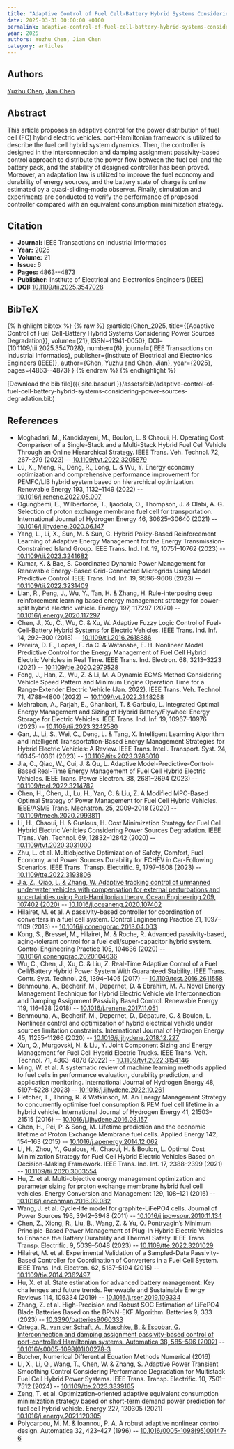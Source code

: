 ```yaml
---
title: "Adaptive Control of Fuel Cell-Battery Hybrid Systems Considering Power Sources Degradation"
date: 2025-03-31 00:00:00 +0100
permalink: adaptive-control-of-fuel-cell-battery-hybrid-systems-considering-power-sources-degradation
year: 2025
authors: Yuzhu Chen, Jian Chen
category: articles
---
```

 
## Authors
[Yuzhu Chen](authors/yuzhu-chen), [Jian Chen](authors/jian-chen)
 
## Abstract
This article proposes an adaptive control for the power distribution of fuel cell (FC) hybrid electric vehicles. port-Hamiltonian framework is utilized to describe the fuel cell hybrid system dynamics. Then, the controller is designed in the interconnection and damping assignment passivity-based control approach to distribute the power flow between the fuel cell and the battery pack, and the stability of designed controller has been proved. Moreover, an adaptation law is utilized to improve the fuel economy and durability of energy sources, and the battery state of charge is online estimated by a quasi-sliding-mode observer. Finally, simulation and experiments are conducted to verify the performance of proposed controller compared with an equivalent consumption minimization strategy.
 
## Citation
- **Journal:** IEEE Transactions on Industrial Informatics
- **Year:** 2025
- **Volume:** 21
- **Issue:** 6
- **Pages:** 4863--4873
- **Publisher:** Institute of Electrical and Electronics Engineers (IEEE)
- **DOI:** [10.1109/tii.2025.3547028](https://doi.org/10.1109/tii.2025.3547028)
 
## BibTeX
{% highlight bibtex %}
{% raw %}
@article{Chen_2025,
  title={{Adaptive Control of Fuel Cell-Battery Hybrid Systems Considering Power Sources Degradation}},
  volume={21},
  ISSN={1941-0050},
  DOI={10.1109/tii.2025.3547028},
  number={6},
  journal={IEEE Transactions on Industrial Informatics},
  publisher={Institute of Electrical and Electronics Engineers (IEEE)},
  author={Chen, Yuzhu and Chen, Jian},
  year={2025},
  pages={4863--4873}
}
{% endraw %}
{% endhighlight %}
 
[Download the bib file]({{ site.baseurl }}/assets/bib/adaptive-control-of-fuel-cell-battery-hybrid-systems-considering-power-sources-degradation.bib)
 
## References
- Moghadari, M., Kandidayeni, M., Boulon, L. & Chaoui, H. Operating Cost Comparison of a Single-Stack and a Multi-Stack Hybrid Fuel Cell Vehicle Through an Online Hierarchical Strategy. IEEE Trans. Veh. Technol. 72, 267–279 (2023) -- [10.1109/tvt.2022.3205879](https://doi.org/10.1109/tvt.2022.3205879)
- Lü, X., Meng, R., Deng, R., Long, L. & Wu, Y. Energy economy optimization and comprehensive performance improvement for PEMFC/LIB hybrid system based on hierarchical optimization. Renewable Energy 193, 1132–1149 (2022) -- [10.1016/j.renene.2022.05.007](https://doi.org/10.1016/j.renene.2022.05.007)
- Ogungbemi, E., Wilberforce, T., Ijaodola, O., Thompson, J. & Olabi, A. G. Selection of proton exchange membrane fuel cell for transportation. International Journal of Hydrogen Energy 46, 30625–30640 (2021) -- [10.1016/j.ijhydene.2020.06.147](https://doi.org/10.1016/j.ijhydene.2020.06.147)
- Yang, L., Li, X., Sun, M. & Sun, C. Hybrid Policy-Based Reinforcement Learning of Adaptive Energy Management for the Energy Transmission-Constrained Island Group. IEEE Trans. Ind. Inf. 19, 10751–10762 (2023) -- [10.1109/tii.2023.3241682](https://doi.org/10.1109/tii.2023.3241682)
- Kumar, K. & Bae, S. Coordinated Dynamic Power Management for Renewable Energy-Based Grid-Connected Microgrids Using Model Predictive Control. IEEE Trans. Ind. Inf. 19, 9596–9608 (2023) -- [10.1109/tii.2022.3231409](https://doi.org/10.1109/tii.2022.3231409)
- Lian, R., Peng, J., Wu, Y., Tan, H. & Zhang, H. Rule-interposing deep reinforcement learning based energy management strategy for power-split hybrid electric vehicle. Energy 197, 117297 (2020) -- [10.1016/j.energy.2020.117297](https://doi.org/10.1016/j.energy.2020.117297)
- Chen, J., Xu, C., Wu, C. & Xu, W. Adaptive Fuzzy Logic Control of Fuel-Cell-Battery Hybrid Systems for Electric Vehicles. IEEE Trans. Ind. Inf. 14, 292–300 (2018) -- [10.1109/tii.2016.2618886](https://doi.org/10.1109/tii.2016.2618886)
- Pereira, D. F., Lopes, F. da C. & Watanabe, E. H. Nonlinear Model Predictive Control for the Energy Management of Fuel Cell Hybrid Electric Vehicles in Real Time. IEEE Trans. Ind. Electron. 68, 3213–3223 (2021) -- [10.1109/tie.2020.2979528](https://doi.org/10.1109/tie.2020.2979528)
- Feng, J., Han, Z., Wu, Z. & Li, M. A Dynamic ECMS Method Considering Vehicle Speed Pattern and Minimum Engine Operation Time for a Range-Extender Electric Vehicle (Jan. 2022). IEEE Trans. Veh. Technol. 71, 4788–4800 (2022) -- [10.1109/tvt.2022.3148268](https://doi.org/10.1109/tvt.2022.3148268)
- Mehraban, A., Farjah, E., Ghanbari, T. & Garbuio, L. Integrated Optimal Energy Management and Sizing of Hybrid Battery/Flywheel Energy Storage for Electric Vehicles. IEEE Trans. Ind. Inf. 19, 10967–10976 (2023) -- [10.1109/tii.2023.3242580](https://doi.org/10.1109/tii.2023.3242580)
- Gan, J., Li, S., Wei, C., Deng, L. & Tang, X. Intelligent Learning Algorithm and Intelligent Transportation-Based Energy Management Strategies for Hybrid Electric Vehicles: A Review. IEEE Trans. Intell. Transport. Syst. 24, 10345–10361 (2023) -- [10.1109/tits.2023.3283010](https://doi.org/10.1109/tits.2023.3283010)
- Jia, C., Qiao, W., Cui, J. & Qu, L. Adaptive Model-Predictive-Control-Based Real-Time Energy Management of Fuel Cell Hybrid Electric Vehicles. IEEE Trans. Power Electron. 38, 2681–2694 (2023) -- [10.1109/tpel.2022.3214782](https://doi.org/10.1109/tpel.2022.3214782)
- Chen, H., Chen, J., Lu, H., Yan, C. & Liu, Z. A Modified MPC-Based Optimal Strategy of Power Management for Fuel Cell Hybrid Vehicles. IEEE/ASME Trans. Mechatron. 25, 2009–2018 (2020) -- [10.1109/tmech.2020.2993811](https://doi.org/10.1109/tmech.2020.2993811)
- Li, H., Chaoui, H. & Gualous, H. Cost Minimization Strategy for Fuel Cell Hybrid Electric Vehicles Considering Power Sources Degradation. IEEE Trans. Veh. Technol. 69, 12832–12842 (2020) -- [10.1109/tvt.2020.3031000](https://doi.org/10.1109/tvt.2020.3031000)
- Zhu, L. et al. Multiobjective Optimization of Safety, Comfort, Fuel Economy, and Power Sources Durability for FCHEV in Car-Following Scenarios. IEEE Trans. Transp. Electrific. 9, 1797–1808 (2023) -- [10.1109/tte.2022.3193806](https://doi.org/10.1109/tte.2022.3193806)
- [Jia, Z., Qiao, L. & Zhang, W. Adaptive tracking control of unmanned underwater vehicles with compensation for external perturbations and uncertainties using Port-Hamiltonian theory. Ocean Engineering 209, 107402 (2020)](adaptive-tracking-control-of-unmanned-underwater-vehicles-with-compensation-for-external-perturbations-and-uncertainties-using-port-hamiltonian-theory) -- [10.1016/j.oceaneng.2020.107402](https://doi.org/10.1016/j.oceaneng.2020.107402)
- Hilairet, M. et al. A passivity-based controller for coordination of converters in a fuel cell system. Control Engineering Practice 21, 1097–1109 (2013) -- [10.1016/j.conengprac.2013.04.003](https://doi.org/10.1016/j.conengprac.2013.04.003)
- Kong, S., Bressel, M., Hilairet, M. & Roche, R. Advanced passivity-based, aging-tolerant control for a fuel cell/super-capacitor hybrid system. Control Engineering Practice 105, 104636 (2020) -- [10.1016/j.conengprac.2020.104636](https://doi.org/10.1016/j.conengprac.2020.104636)
- Wu, C., Chen, J., Xu, C. & Liu, Z. Real-Time Adaptive Control of a Fuel Cell/Battery Hybrid Power System With Guaranteed Stability. IEEE Trans. Contr. Syst. Technol. 25, 1394–1405 (2017) -- [10.1109/tcst.2016.2611558](https://doi.org/10.1109/tcst.2016.2611558)
- Benmouna, A., Becherif, M., Depernet, D. & Ebrahim, M. A. Novel Energy Management Technique for Hybrid Electric Vehicle via Interconnection and Damping Assignment Passivity Based Control. Renewable Energy 119, 116–128 (2018) -- [10.1016/j.renene.2017.11.051](https://doi.org/10.1016/j.renene.2017.11.051)
- Benmouna, A., Becherif, M., Depernet, D., Dépature, C. & Boulon, L. Nonlinear control and optimization of hybrid electrical vehicle under sources limitation constraints. International Journal of Hydrogen Energy 45, 11255–11266 (2020) -- [10.1016/j.ijhydene.2018.12.227](https://doi.org/10.1016/j.ijhydene.2018.12.227)
- Xun, Q., Murgovski, N. & Liu, Y. Joint Component Sizing and Energy Management for Fuel Cell Hybrid Electric Trucks. IEEE Trans. Veh. Technol. 71, 4863–4878 (2022) -- [10.1109/tvt.2022.3154146](https://doi.org/10.1109/tvt.2022.3154146)
- Ming, W. et al. A systematic review of machine learning methods applied to fuel cells in performance evaluation, durability prediction, and application monitoring. International Journal of Hydrogen Energy 48, 5197–5228 (2023) -- [10.1016/j.ijhydene.2022.10.261](https://doi.org/10.1016/j.ijhydene.2022.10.261)
- Fletcher, T., Thring, R. & Watkinson, M. An Energy Management Strategy to concurrently optimise fuel consumption &amp; PEM fuel cell lifetime in a hybrid vehicle. International Journal of Hydrogen Energy 41, 21503–21515 (2016) -- [10.1016/j.ijhydene.2016.08.157](https://doi.org/10.1016/j.ijhydene.2016.08.157)
- Chen, H., Pei, P. & Song, M. Lifetime prediction and the economic lifetime of Proton Exchange Membrane fuel cells. Applied Energy 142, 154–163 (2015) -- [10.1016/j.apenergy.2014.12.062](https://doi.org/10.1016/j.apenergy.2014.12.062)
- Li, H., Zhou, Y., Gualous, H., Chaoui, H. & Boulon, L. Optimal Cost Minimization Strategy for Fuel Cell Hybrid Electric Vehicles Based on Decision-Making Framework. IEEE Trans. Ind. Inf. 17, 2388–2399 (2021) -- [10.1109/tii.2020.3003554](https://doi.org/10.1109/tii.2020.3003554)
- Hu, Z. et al. Multi-objective energy management optimization and parameter sizing for proton exchange membrane hybrid fuel cell vehicles. Energy Conversion and Management 129, 108–121 (2016) -- [10.1016/j.enconman.2016.09.082](https://doi.org/10.1016/j.enconman.2016.09.082)
- Wang, J. et al. Cycle-life model for graphite-LiFePO4 cells. Journal of Power Sources 196, 3942–3948 (2011) -- [10.1016/j.jpowsour.2010.11.134](https://doi.org/10.1016/j.jpowsour.2010.11.134)
- Chen, Z., Xiong, R., Liu, B., Wang, Z. & Yu, Q. Pontryagin’s Minimum Principle-Based Power Management of Plug-In Hybrid Electric Vehicles to Enhance the Battery Durability and Thermal Safety. IEEE Trans. Transp. Electrific. 9, 5039–5048 (2023) -- [10.1109/tte.2022.3201029](https://doi.org/10.1109/tte.2022.3201029)
- Hilairet, M. et al. Experimental Validation of a Sampled-Data Passivity-Based Controller for Coordination of Converters in a Fuel Cell System. IEEE Trans. Ind. Electron. 62, 5187–5194 (2015) -- [10.1109/tie.2014.2362497](https://doi.org/10.1109/tie.2014.2362497)
- Hu, X. et al. State estimation for advanced battery management: Key challenges and future trends. Renewable and Sustainable Energy Reviews 114, 109334 (2019) -- [10.1016/j.rser.2019.109334](https://doi.org/10.1016/j.rser.2019.109334)
- Zhang, Z. et al. High-Precision and Robust SOC Estimation of LiFePO4 Blade Batteries Based on the BPNN-EKF Algorithm. Batteries 9, 333 (2023) -- [10.3390/batteries9060333](https://doi.org/10.3390/batteries9060333)
- [Ortega, R., van der Schaft, A., Maschke, B. & Escobar, G. Interconnection and damping assignment passivity-based control of port-controlled Hamiltonian systems. Automatica 38, 585–596 (2002)](interconnection-and-damping-assignment-passivity-based-control-of-port-controlled-hamiltonian-systems) -- [10.1016/s0005-1098(01)00278-3](https://doi.org/10.1016/s0005-1098(01)00278-3)
- Butcher, Numerical Differential Equation Methods Numerical (2016)
- Li, X., Li, Q., Wang, T., Chen, W. & Zhang, S. Adaptive Power Transient Smoothing Control Considering Performance Degradation for Multistack Fuel Cell Hybrid Power Systems. IEEE Trans. Transp. Electrific. 10, 7501–7512 (2024) -- [10.1109/tte.2023.3339165](https://doi.org/10.1109/tte.2023.3339165)
- Zeng, T. et al. Optimization-oriented adaptive equivalent consumption minimization strategy based on short-term demand power prediction for fuel cell hybrid vehicle. Energy 227, 120305 (2021) -- [10.1016/j.energy.2021.120305](https://doi.org/10.1016/j.energy.2021.120305)
- Polycarpou, M. M. & Ioannou, P. A. A robust adaptive nonlinear control design. Automatica 32, 423–427 (1996) -- [10.1016/0005-1098(95)00147-6](https://doi.org/10.1016/0005-1098(95)00147-6)

